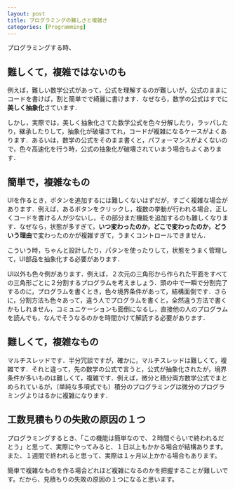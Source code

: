 ```yaml
---
layout: post
title: プログラミングの難しさと複雑さ
categories: [Programming]
---
```

プログラミングする時、
## 難しくて，複雑ではないのも

例えば，難しい数学公式があって，公式を理解するのが難しいが，公式のままにコードを書けば，割と簡単でで綺麗に書けます．なぜなら，数学の公式はすでに**美しく抽象化**さています．

しかし，実際では，美しく抽象化さてた数学公式を色々分解したり，ラッパしたり，継承したりして，抽象化が破壊さてれ，コードが複雑になるケースがよくあります．あるいは，数学の公式をそのまま書くと，パフォーマンスがよくないので，色々高速化を行う時，公式の抽象化が破壊されていまう場合もよくあります．

## 簡単で，複雑なもの

UIを作るとき，ボタンを追加するには難しくないはずだが，すごく複雑な場合があります．例えば，あるボタンをクリックし，複数の挙動が行われる場合，正しくコードを書ける人が少ないし，その部分まだ機能を追加するのも難しくなります．なぜなら，状態が多すぎて，**いつ変わったのか，どこで変わったのか，どういう理由**で変わったのかが複雑すぎて，うまくコントロールできません．

こういう時，ちゃんと設計したり，パタンを使ったりして，状態をうまく管理して，UI部品を抽象化する必要があります．

UI以外も色々例があります．例えば，２次元の三角形から作られた平面をすべての三角形ごとに２分割するプログラムを考えましょう．頭の中で一瞬で分割完了するのに，プログラムを書くとき，色々境界条件があって，結構面倒です．さらに，分割方法も色々あって，違う人でプログラムを書くと，全然違う方法で書くかもしれません，コミュニケーションも面倒になるし，直接他の人のプログラムを読んでも，なんでそうなるのかを時間かけて解読する必要があります．

## 難しくて，複雑なもの

マルチスレッドです．半分冗談ですが，確かに，マルチスレッドは難しくて，複雑です．それと違って，先の数学の公式で言うと，公式が抽象化されたが，境界条件が多いものは難しくて，複雑です．例えば，微分と積分両方数学公式でまとめられているが，（単純な多項式でも）積分のプログラミングは微分のプログラミングよりはるかに複雑になります．

## 工数見積もりの失敗の原因の１つ

プログラミングするとき、「この機能は簡単なので、２時間ぐらいで終われるだとう」と思って、実際にやってみると、１日以上もかかる場合が結構あります。また、１週間で終われると思って、実際は１ヶ月以上かかる場合もあります。

簡単で複雑なものを作る場合どれほど複雑になるのかを把握することが難しいです。だから、見積もりの失敗の原因の１つになると思います。

